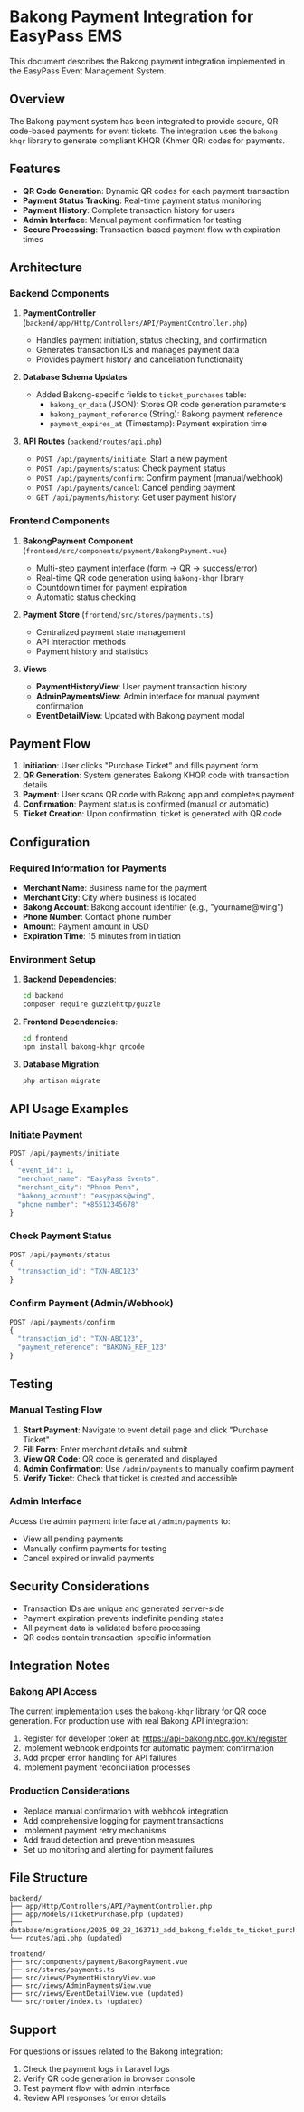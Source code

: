 # Bakong Payment Integration for EasyPass EMS

This document describes the Bakong payment integration implemented in the EasyPass Event Management System.

## Overview

The Bakong payment system has been integrated to provide secure, QR code-based payments for event tickets. The integration uses the `bakong-khqr` library to generate compliant KHQR (Khmer QR) codes for payments.

## Features

- **QR Code Generation**: Dynamic QR codes for each payment transaction
- **Payment Status Tracking**: Real-time payment status monitoring
- **Payment History**: Complete transaction history for users
- **Admin Interface**: Manual payment confirmation for testing
- **Secure Processing**: Transaction-based payment flow with expiration times

## Architecture

### Backend Components

1. **PaymentController** (`backend/app/Http/Controllers/API/PaymentController.php`)
   - Handles payment initiation, status checking, and confirmation
   - Generates transaction IDs and manages payment data
   - Provides payment history and cancellation functionality

2. **Database Schema Updates**
   - Added Bakong-specific fields to `ticket_purchases` table:
     - `bakong_qr_data` (JSON): Stores QR code generation parameters
     - `bakong_payment_reference` (String): Bakong payment reference
     - `payment_expires_at` (Timestamp): Payment expiration time

3. **API Routes** (`backend/routes/api.php`)
   - `POST /api/payments/initiate`: Start a new payment
   - `POST /api/payments/status`: Check payment status
   - `POST /api/payments/confirm`: Confirm payment (manual/webhook)
   - `POST /api/payments/cancel`: Cancel pending payment
   - `GET /api/payments/history`: Get user payment history

### Frontend Components

1. **BakongPayment Component** (`frontend/src/components/payment/BakongPayment.vue`)
   - Multi-step payment interface (form → QR → success/error)
   - Real-time QR code generation using `bakong-khqr` library
   - Countdown timer for payment expiration
   - Automatic status checking

2. **Payment Store** (`frontend/src/stores/payments.ts`)
   - Centralized payment state management
   - API interaction methods
   - Payment history and statistics

3. **Views**
   - **PaymentHistoryView**: User payment transaction history
   - **AdminPaymentsView**: Admin interface for manual payment confirmation
   - **EventDetailView**: Updated with Bakong payment modal

## Payment Flow

1. **Initiation**: User clicks "Purchase Ticket" and fills payment form
2. **QR Generation**: System generates Bakong KHQR code with transaction details
3. **Payment**: User scans QR code with Bakong app and completes payment
4. **Confirmation**: Payment status is confirmed (manual or automatic)
5. **Ticket Creation**: Upon confirmation, ticket is generated with QR code

## Configuration

### Required Information for Payments

- **Merchant Name**: Business name for the payment
- **Merchant City**: City where business is located
- **Bakong Account**: Bakong account identifier (e.g., "yourname@wing")
- **Phone Number**: Contact phone number
- **Amount**: Payment amount in USD
- **Expiration Time**: 15 minutes from initiation

### Environment Setup

1. **Backend Dependencies**:
   ```bash
   cd backend
   composer require guzzlehttp/guzzle
   ```

2. **Frontend Dependencies**:
   ```bash
   cd frontend
   npm install bakong-khqr qrcode
   ```

3. **Database Migration**:
   ```bash
   php artisan migrate
   ```

## API Usage Examples

### Initiate Payment
```javascript
POST /api/payments/initiate
{
  "event_id": 1,
  "merchant_name": "EasyPass Events",
  "merchant_city": "Phnom Penh",
  "bakong_account": "easypass@wing",
  "phone_number": "+85512345678"
}
```

### Check Payment Status
```javascript
POST /api/payments/status
{
  "transaction_id": "TXN-ABC123"
}
```

### Confirm Payment (Admin/Webhook)
```javascript
POST /api/payments/confirm
{
  "transaction_id": "TXN-ABC123",
  "payment_reference": "BAKONG_REF_123"
}
```

## Testing

### Manual Testing Flow

1. **Start Payment**: Navigate to event detail page and click "Purchase Ticket"
2. **Fill Form**: Enter merchant details and submit
3. **View QR Code**: QR code is generated and displayed
4. **Admin Confirmation**: Use `/admin/payments` to manually confirm payment
5. **Verify Ticket**: Check that ticket is created and accessible

### Admin Interface

Access the admin payment interface at `/admin/payments` to:
- View all pending payments
- Manually confirm payments for testing
- Cancel expired or invalid payments

## Security Considerations

- Transaction IDs are unique and generated server-side
- Payment expiration prevents indefinite pending states
- All payment data is validated before processing
- QR codes contain transaction-specific information

## Integration Notes

### Bakong API Access

The current implementation uses the `bakong-khqr` library for QR code generation. For production use with real Bakong API integration:

1. Register for developer token at: https://api-bakong.nbc.gov.kh/register
2. Implement webhook endpoints for automatic payment confirmation
3. Add proper error handling for API failures
4. Implement payment reconciliation processes

### Production Considerations

- Replace manual confirmation with webhook integration
- Add comprehensive logging for payment transactions
- Implement payment retry mechanisms
- Add fraud detection and prevention measures
- Set up monitoring and alerting for payment failures

## File Structure

```
backend/
├── app/Http/Controllers/API/PaymentController.php
├── app/Models/TicketPurchase.php (updated)
├── database/migrations/2025_08_28_163713_add_bakong_fields_to_ticket_purchases_table.php
└── routes/api.php (updated)

frontend/
├── src/components/payment/BakongPayment.vue
├── src/stores/payments.ts
├── src/views/PaymentHistoryView.vue
├── src/views/AdminPaymentsView.vue
├── src/views/EventDetailView.vue (updated)
└── src/router/index.ts (updated)
```

## Support

For questions or issues related to the Bakong integration:
1. Check the payment logs in Laravel logs
2. Verify QR code generation in browser console
3. Test payment flow with admin interface
4. Review API responses for error details
